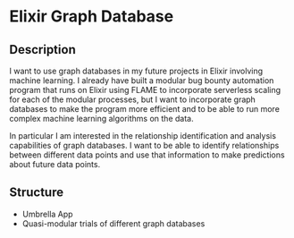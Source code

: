 # Elixir Graph Database

## Description

I want to use graph databases in my future projects in Elixir involving machine learning. I already have built a modular bug bounty automation program that runs on Elixir using FLAME to incorporate serverless scaling for each of the modular processes, but I want to incorporate graph databases to make the program more efficient and to be able to run more complex machine learning algorithms on the data.

In particular I am interested in the relationship identification and analysis capabilities of graph databases. I want to be able to identify relationships between different data points and use that information to make predictions about future data points.

## Structure

- Umbrella App
- Quasi-modular trials of different graph databases
